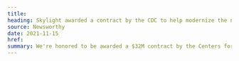```yaml
---
title:
heading: Skylight awarded a contract by the CDC to help modernize the nation's public health infrastructure
source: Newsworthy
date: 2021-11-15
href:
summary: We're honored to be awarded a $32M contract by the Centers for Disease Control and Prevention (CDC) to use service design to determine the most impactful ways to expand SimpleReport, including how the tool can be used to collect test results across other diseases. In addition to this, we're contributing to another CDC data modernization initiative led by USDS, called Public Health Data Infrastructure, where we’ll help develop a data pipeline and platform for epidemiologists to have more analysis-ready data.
---
```

